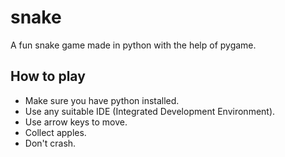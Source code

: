 # snake
A fun snake game made in python with the help of pygame.

## How to play
- Make sure you have python installed.
- Use any suitable IDE (Integrated Development Environment).
- Use arrow keys to move.
- Collect apples.
- Don't crash.
